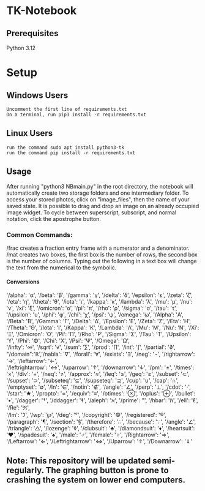 # TK-Notebook 

## Prerequisites 

Python 3.12 

# Setup 

## Windows Users 
    Uncomment the first line of requirements.txt
    On a terminal, run pip3 install -r requirements.txt 

## Linux Users 
    run the command sudo apt install python3-tk
    run the command pip install -r requirements.txt 


## Usage 
After running "python3 NBmain.py" in the root directory, the notebook will automatically create two storage folders and one intermediary folder. To access your stored photos, click on "image_files", then the name of your saved state. It is possible to drag and drop an image on an already occupied image widget. To cycle between superscript, subscript, and normal notation, click the apostrophe button. 

### Common Commands:
/frac creates a fraction entry frame with a numerator and a denominator. /mat creates two boxes, the first box is the number of rows, the second box is the number of columns. Typing out the following in a text box will change the text from the numerical to the symbolic. 

#### Conversions

'/alpha': 'α', '/beta': 'β', '/gamma': 'γ', '/delta': 'δ',
'/epsilon': 'ε', '/zeta': 'ζ', '/eta': 'η', '/theta': 'θ',
'/iota': 'ι', '/kappa': 'κ', '/lambda': 'λ', '/mu': 'μ',
'/nu': 'ν', '/xi': 'ξ', '/omicron': 'ο', '/pi': 'π',
'/rho': 'ρ', '/sigma': 'σ', '/tau': 'τ', '/upsilon': 'υ',
'/phi': 'φ', '/chi': 'χ', '/psi': 'ψ', '/omega': 'ω',
'/Alpha': 'Α', '/Beta': 'Β', '/Gamma': 'Γ', '/Delta': 'Δ',
'/Epsilon': 'Ε', '/Zeta': 'Ζ', '/Eta': 'Η', '/Theta': 'Θ',
'/Iota': 'Ι', '/Kappa': 'Κ', '/Lambda': 'Λ', '/Mu': 'Μ',
'/Nu': 'Ν', '/Xi': 'Ξ', '/Omicron': 'Ο', '/Pi': 'Π',
'/Rho': 'Ρ', '/Sigma': 'Σ', '/Tau': 'Τ', '/Upsilon': 'Υ',
'/Phi': 'Φ', '/Chi': 'Χ', '/Psi': 'Ψ', '/Omega': 'Ω',        
'/infty': '∞', '/sqrt': '√', '/sum': '∑', '/prod': '∏',
'/int': '∫', '/partial': '∂', "/domain":'ℝ','/nabla': '∇', '/forall': '∀',
'/exists': '∃', '/neg': '¬', '/rightarrow': '→', '/leftarrow': '←',        
'/leftrightarrow': '↔', '/uparrow': '↑', '/downarrow': '↓',
'/pm': '±', '/times': '×', '/div': '÷', '/neq': '≠',
'/approx': '≈', '/leq': '≤', '/geq': '≥', '/subset': '⊂',
'/supset': '⊃', '/subseteq': '⊆', '/supseteq': '⊇', '/cup': '∪',
'/cap': '∩', '/emptyset': '∅', '/In': '∈', '/notin': '∉',
'/angle': '∠', '/perp': '⊥', '/cdot': '⋅', '/star': '★',
'/propto': '∝', '/equiv': '≡', '/otimes': '⊗', '/oplus': '⊕',
'/bullet': '•', '/dagger': '†', '/ddagger': '‡', '/aleph': 'ℵ',
'/prime': '′', '/hbar': 'ℏ', '/ell': 'ℓ', '/Re': 'ℜ',        
'/Im': 'ℑ', '/wp': '℘', '/deg': '°', '/copyright': '©',
'/registered': '®', '/paragraph': '¶', '/section': '§',
'/therefore': '∴', '/because': '∵', '/angle': '∠', '/triangle': '△',
'/lozenge': '◊', '/clubsuit': '♣', '/diamondsuit': '♦', '/heartsuit': '♥',
'/spadesuit': '♠', '/male': '♂', '/female': '♀',
'/Rightarrow': '⇒', '/Leftarrow': '⇐', '/Leftrightarrow': '⇔',
'/Uparrow': '⇑', '/Downarrow': '⇓'

## Note: This repository will be updated semi-regularly. The graphing button is prone to crashing the system on lower end computers. 
